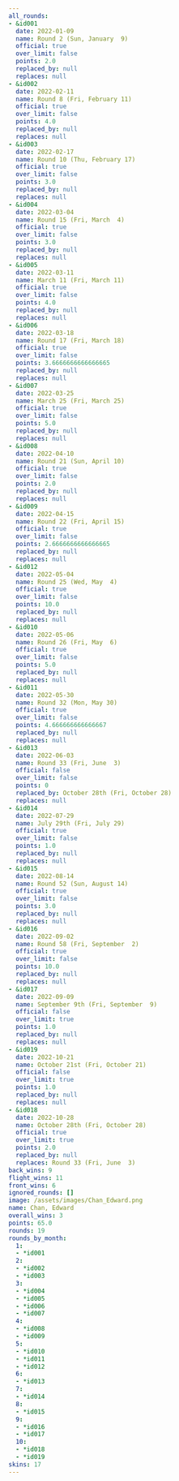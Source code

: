 ```yaml
---
all_rounds:
- &id001
  date: 2022-01-09
  name: Round 2 (Sun, January  9)
  official: true
  over_limit: false
  points: 2.0
  replaced_by: null
  replaces: null
- &id002
  date: 2022-02-11
  name: Round 8 (Fri, February 11)
  official: true
  over_limit: false
  points: 4.0
  replaced_by: null
  replaces: null
- &id003
  date: 2022-02-17
  name: Round 10 (Thu, February 17)
  official: true
  over_limit: false
  points: 3.0
  replaced_by: null
  replaces: null
- &id004
  date: 2022-03-04
  name: Round 15 (Fri, March  4)
  official: true
  over_limit: false
  points: 3.0
  replaced_by: null
  replaces: null
- &id005
  date: 2022-03-11
  name: March 11 (Fri, March 11)
  official: true
  over_limit: false
  points: 4.0
  replaced_by: null
  replaces: null
- &id006
  date: 2022-03-18
  name: Round 17 (Fri, March 18)
  official: true
  over_limit: false
  points: 3.6666666666666665
  replaced_by: null
  replaces: null
- &id007
  date: 2022-03-25
  name: March 25 (Fri, March 25)
  official: true
  over_limit: false
  points: 5.0
  replaced_by: null
  replaces: null
- &id008
  date: 2022-04-10
  name: Round 21 (Sun, April 10)
  official: true
  over_limit: false
  points: 2.0
  replaced_by: null
  replaces: null
- &id009
  date: 2022-04-15
  name: Round 22 (Fri, April 15)
  official: true
  over_limit: false
  points: 2.6666666666666665
  replaced_by: null
  replaces: null
- &id012
  date: 2022-05-04
  name: Round 25 (Wed, May  4)
  official: true
  over_limit: false
  points: 10.0
  replaced_by: null
  replaces: null
- &id010
  date: 2022-05-06
  name: Round 26 (Fri, May  6)
  official: true
  over_limit: false
  points: 5.0
  replaced_by: null
  replaces: null
- &id011
  date: 2022-05-30
  name: Round 32 (Mon, May 30)
  official: true
  over_limit: false
  points: 4.666666666666667
  replaced_by: null
  replaces: null
- &id013
  date: 2022-06-03
  name: Round 33 (Fri, June  3)
  official: false
  over_limit: false
  points: 0
  replaced_by: October 28th (Fri, October 28)
  replaces: null
- &id014
  date: 2022-07-29
  name: July 29th (Fri, July 29)
  official: true
  over_limit: false
  points: 1.0
  replaced_by: null
  replaces: null
- &id015
  date: 2022-08-14
  name: Round 52 (Sun, August 14)
  official: true
  over_limit: false
  points: 3.0
  replaced_by: null
  replaces: null
- &id016
  date: 2022-09-02
  name: Round 58 (Fri, September  2)
  official: true
  over_limit: false
  points: 10.0
  replaced_by: null
  replaces: null
- &id017
  date: 2022-09-09
  name: September 9th (Fri, September  9)
  official: false
  over_limit: true
  points: 1.0
  replaced_by: null
  replaces: null
- &id019
  date: 2022-10-21
  name: October 21st (Fri, October 21)
  official: false
  over_limit: true
  points: 1.0
  replaced_by: null
  replaces: null
- &id018
  date: 2022-10-28
  name: October 28th (Fri, October 28)
  official: true
  over_limit: true
  points: 2.0
  replaced_by: null
  replaces: Round 33 (Fri, June  3)
back_wins: 9
flight_wins: 11
front_wins: 6
ignored_rounds: []
image: /assets/images/Chan_Edward.png
name: Chan, Edward
overall_wins: 3
points: 65.0
rounds: 19
rounds_by_month:
  1:
  - *id001
  2:
  - *id002
  - *id003
  3:
  - *id004
  - *id005
  - *id006
  - *id007
  4:
  - *id008
  - *id009
  5:
  - *id010
  - *id011
  - *id012
  6:
  - *id013
  7:
  - *id014
  8:
  - *id015
  9:
  - *id016
  - *id017
  10:
  - *id018
  - *id019
skins: 17
---
```

